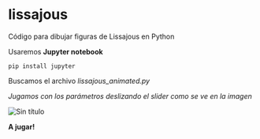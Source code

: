 # lissajous
Código para dibujar figuras de Lissajous en Python

Usaremos **Jupyter notebook**

```
pip install jupyter 
```
Buscamos el archivo *lissajous_animated.py*


*Jugamos con los parámetros deslizando el slider como se ve en la imagen* 

![Sin título](https://user-images.githubusercontent.com/68126360/175276469-5e2be580-9298-45d5-bf9e-33ad75189765.png)


**A jugar!**
